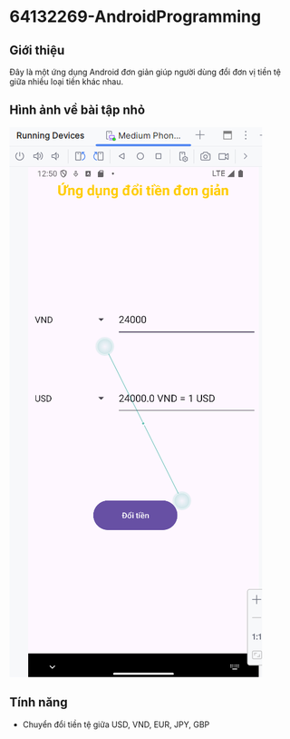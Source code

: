 # 64132269-AndroidProgramming

## Giới thiệu
Đây là một ứng dụng Android đơn giản giúp người dùng đổi đơn vị tiền tệ giữa nhiều loại tiền khác nhau.

## Hình ảnh về bài tập nhỏ
![Giao diện ứng dụng](BaiTapLamThem_App_Doi_Don_vi_tien_te.png)

## Tính năng
- Chuyển đổi tiền tệ giữa USD, VND, EUR, JPY, GBP